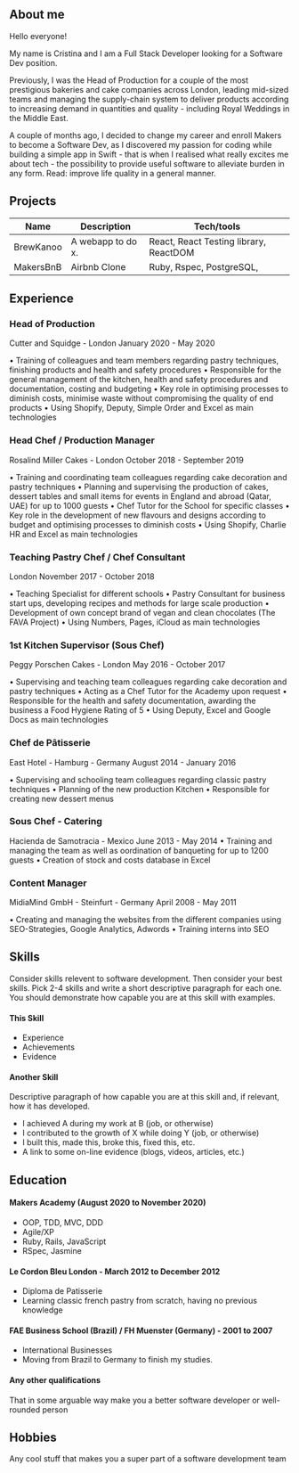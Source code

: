 ## About me

Hello everyone! 

My name is Cristina and I am a Full Stack Developer looking for a Software Dev position. 

Previously, I was the Head of Production for a couple of the most prestigious bakeries and cake companies across London, leading mid-sized teams and managing the supply-chain system to deliver products according to increasing demand in quantities and quality - including Royal Weddings in the Middle East.

A couple of months ago, I decided to change my career and enroll Makers to become a Software Dev, as I discovered my passion for coding while building a simple app in Swift - that is when I realised what really excites me about tech - the possibility to provide useful software to alleviate burden in any form. Read: improve life quality in a general manner.

## Projects

| Name                         | Description       | Tech/tools        |
| ---------------------------- | ----------------- | ----------------- |
| BrewKanoo          | A webapp to do x. | React, React Testing library, ReactDOM |
| MakersBnB                | Airbnb Clone      | Ruby, Rspec, PostgreSQL,               |

## Experience

### Head of Production
Cutter and Squidge - London
January 2020 - May 2020 

• Training of colleagues and team members regarding pastry techniques, finishing products and health and safety procedures
• Responsible for the general management of the kitchen, health and safety procedures and documentation, costing and budgeting
• Key role in optimising processes to diminish costs, minimise waste without compromising the quality of end products
• Using Shopify, Deputy, Simple Order and Excel as main technologies

### Head Chef / Production Manager
Rosalind Miller Cakes - London
October 2018 - September 2019 

• Training and coordinating team colleagues regarding cake decoration and pastry techniques
• Planning and supervising the production of cakes, dessert tables and small items for events in England and abroad (Qatar, UAE) for up to 1000 guests
• Chef Tutor for the School for specific classes
• Key role in the development of new flavours and designs according to budget and optimising processes to diminish costs
• Using Shopify, Charlie HR and Excel as main technologies

### Teaching Pastry Chef / Chef Consultant
London
November 2017 - October 2018 

• Teaching Specialist for different schools
• Pastry Consultant for business start ups, developing recipes and methods for large scale production
• Development of own concept brand of vegan and clean chocolates (The FAVA Project)
• Using Numbers, Pages, iCloud as main technologies

### 1st Kitchen Supervisor (Sous Chef)
Peggy Porschen Cakes - London
May 2016 - October 2017  

• Supervising and teaching team colleagues regarding cake decoration and pastry techniques
• Acting as a Chef Tutor for the Academy upon request
• Responsible for the health and safety documentation, awarding the business a Food Hygiene Rating of 5
• Using Deputy, Excel and Google Docs as main technologies


### Chef de Pâtisserie
East Hotel - Hamburg - Germany
August 2014 - January 2016  

• Supervising and schooling team colleagues regarding classic pastry techniques
• Planning of the new production Kitchen
• Responsible for creating new dessert menus

### Sous Chef - Catering
Hacienda de Samotracia - Mexico
June 2013 - May 2014 
• Training and managing the team as well as oordination of banqueting for up to 1200 guests
• Creation of stock and costs database in Excel

### Content Manager
MidiaMind GmbH - Steinfurt - Germany
April 2008 - May 2011 

• Creating and managing the websites from the different companies using SEO-Strategies, Google Analytics, Adwords
• Training interns into SEO

## Skills

Consider skills relevent to software development. Then consider your best skills. Pick 2-4 skills and write a short descriptive paragraph for each one. You should demonstrate how capable you are at this skill with examples.

#### This Skill

- Experience
- Achievements
- Evidence

#### Another Skill

Descriptive paragraph of how capable you are at this skill and, if relevant, how it has developed.

- I achieved A during my work at B (job, or otherwise)
- I contributed to the growth of X while doing Y (job, or otherwise)
- I built this, made this, broke this, fixed this, etc.
- A link to some on-line evidence (blogs, videos, articles, etc.)

## Education

#### Makers Academy (August 2020 to November 2020)

- OOP, TDD, MVC, DDD
- Agile/XP
- Ruby, Rails, JavaScript
- RSpec, Jasmine

#### Le Cordon Bleu London - March 2012 to December 2012

- Diploma de Patisserie
- Learning classic french pastry from scratch, having no previous knowledge

#### FAE Business School (Brazil) / FH Muenster (Germany) - 2001 to 2007

- International Businesses
- Moving from Brazil to Germany to finish my studies. 

#### Any other qualifications

That in some arguable way make you a better software developer or well-rounded person

## Hobbies

Any cool stuff that makes you a super part of a software development team
